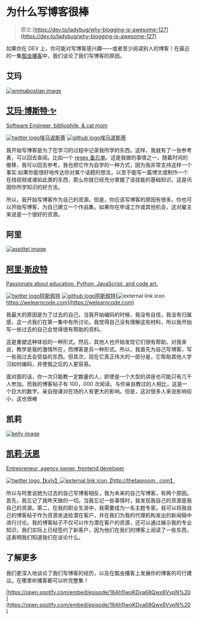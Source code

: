 # 为什么写博客很棒

> 原文:[https://dev.to/ladybug/why-blogging-is-awesome-127](https://dev.to/ladybug/why-blogging-is-awesome-127)

如果你在 DEV 上，你可能对写博客感兴趣——或者至少阅读别人的博客！在最近的一集[瓢虫播客](https://ladybug.dev/)中，我们谈论了我们写博客的原因。

## [](#emma)艾玛

[![emmabostian image](img/4aea9f7300e85fce3647ca9a5e10bd6e.png)](/emmabostian)

## [艾玛·博斯特·✨](/emmabostian)

[Software Engineer, bibliophile, & cat mom](/emmabostian)

[![twitter logo](img/ecef78ee24c258a213354fc0e60fd71a.png)埃马波斯蒂](https://twitter.com/EmmaBostian) [ ![github logo](img/7e90f0f60c25b501324445b96acd3de8.png)埃马波斯蒂](https://github.com/emmabostian)

我开始写博客是为了在学习的过程中记录我所学的东西。这样，我就有了一张参考表，可以回去查阅。比如一个 [regex 备忘单](https://dev.to/emmawedekind/regex-cheat-sheet-2j2a)。这是我做的事情之一，随着时间的推移，我可以回去参考。我也把它作为自学的一种方式，因为我非常支持这样一个事实:如果你能很好地传达你对某个话题的想法，以至于能写一篇博文或制作一个在线视频或诸如此类的东西，那么你就已经充分掌握了该技能的基础知识。这是巩固你所学知识的好方法。

所以，我开始写博客作为自己的资源。但是，你应该写博客的原因有很多。你也可以开始写博客，为自己建立一个作品集。如果你在申请工作或其他机会，这对雇主来说是一个很好的资源。

## [](#ali)阿里

[![aspittel image](img/45a8d86fe0ff981bf7cdb45b471a3c5c.png)](/aspittel)

## [阿里·斯皮特](/aspittel)

[Passionate about education, Python, JavaScript, and code art.](/aspittel)

[![twitter logo](img/ecef78ee24c258a213354fc0e60fd71a.png)阿斯佩特](https://twitter.com/ASpittel) [ ![github logo](img/7e90f0f60c25b501324445b96acd3de8.png)阿斯佩特](https://github.com/aspittel)[![external link icon](img/7ad9ad23055d49c106b927d92662ca16.png)https://welearncode.com](https://welearncode.com)

我最大的原因是为了过去的自己。当我开始编码的时候，我没有自信，我没有归属感，这一点我们在第一集中有所讨论。我觉得自己没有理解这些材料，所以我开始写一些过去的自己会觉得很有帮助的资料。

这是重塑这种体验的一种形式。然后，其他人也开始发现它们很有帮助。对我来说，教学是我的激情所在，而博客是另一种形式。所以，我首先为自己写博客，写一些我过去会受益的东西。但其次，现在它真正伟大的一部分是，它帮助其他人学习如何编码，并使我之后的人更容易。

面对面的话，你一次只能教一定数量的人，即使是一个大型的讲座也可能只有几千人参加。而我的博客帖子有 100，000 次阅读。与你亲自教过的人相比，这是一个巨大的数字。亲自授课对在场的人有更大的影响。但是，这对很多人来说影响较小，这也很棒

## [](#kelly)凯莉

[![kelly image](img/471d5956e09da71b3f2a687451d8bb01.png)](/kelly)

## [凯莉·沃恩](/kelly)

[Entrepreneur, agency owner, frontend developer](/kelly)

[![twitter logo](img/ecef78ee24c258a213354fc0e60fd71a.png)【kvly】](https://twitter.com/kvlly)[![external link icon](img/7ad9ad23055d49c106b927d92662ca16.png)【http://thetaproom . com】](http://thetaproom.com)

所以与阿里说她为过去的自己写博客相反，我为未来的自己写博客，有两个原因。首先，我忘记了我昨天做的一切。当我忘记一些事情时，我发现我自己的资源是我自己的资源。第二，在我的职业生涯中，我需要成为一名主题专家。我可以将我自己的博客帖子作为资源发送给潜在客户，并在我们为我的代理机构发出的新闻稿中进行讨论。我的博客帖子不仅可以作为潜在客户的资源，还可以通过展示我的专业知识，我们实际上已经签约了新客户，因为他们在我们的博客上阅读了一些东西，这表明我们知道我们在谈论什么。

## [](#learn-more)了解更多

我们更深入地谈论了我们写博客的经历，以及在瓢虫播客上发展你的博客的可行建议。在哪里听播客都可以听完整集！

[https://open.spotify.com/embed/episode/16Ah1IwoKDva68Qwx6VypN%20](https://open.spotify.com/embed/episode/16Ah1IwoKDva68Qwx6VypN%20)